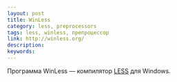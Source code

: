 ```yaml
---
layout: post
title: WinLess
category: less, preprocessors
tags: less, winless, препроцессор
link: http://winless.org/
description:
keywords:
---
```


<p>Программа WinLess — компилятор <a href="/search/id41">LESS</a> для Windows.</p>
